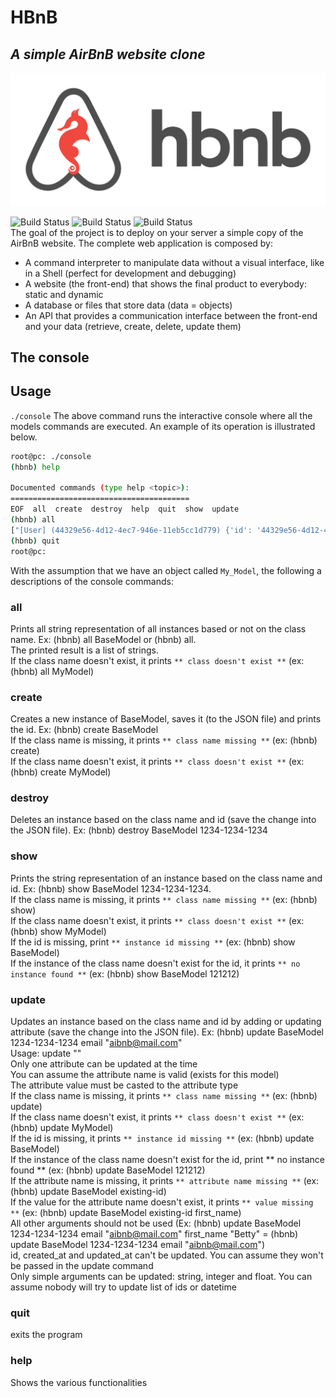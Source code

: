 # HBnB
## _A simple AirBnB website clone_

![Alt](https://github.com/Bezawork-pr/AirBnB_clone/blob/master/65f4a1dd9c51265f49d0.png?raw=true)

![Build Status](https://img.shields.io/github/directory-file-count/Bezawork-pr/AirBnB_clone?style=flat-square) ![Build Status](https://img.shields.io/github/languages/count/Bezawork-pr/AirBnB_clone?color=red&style=flat-square) ![Build Status](https://img.shields.io/github/languages/top/Bezawork-pr/AirBnB_clone?color=green&style=flat-square)\
The goal of the project is to deploy on your server a simple copy of the AirBnB website.
The complete web application is composed by:
- A command interpreter to manipulate data without a visual interface, like in a Shell (perfect for development and debugging)
- A website (the front-end) that shows the final product to everybody: static and dynamic
- A database or files that store data (data = objects)
- An API that provides a communication interface between the front-end and your data (retrieve, create, delete, update them)

## The console

## Usage
`./console`
The above command runs the interactive console where all the models commands are executed. An example of its operation is illustrated below.
```sh
root@pc: ./console
(hbnb) help

Documented commands (type help <topic>):
========================================
EOF  all  create  destroy  help  quit  show  update
(hbnb) all
["[User] (44329e56-4d12-4ec7-946e-11eb5cc1d779) {'id': '44329e56-4d12-4ec7-946e-11eb5cc1d779', 'created_at': datetime.datetime(2022, 11, 26, 18, 12, 2, 179761), 'updated_at': datetime.datetime(2022, 11, 26, 18, 12, 2, 179761)}"]
(hbnb) quit
root@pc:
```
With the assumption that we have an object called `My_Model`, the following a descriptions of the console commands:

### all
Prints all string representation of all instances based or not on the class name. Ex: (hbnb) all BaseModel or (hbnb) all.\
The printed result is a list of strings.\
If the class name doesn't exist, it prints `** class doesn't exist **` (ex: (hbnb) all MyModel)


### create
Creates a new instance of BaseModel, saves it (to the JSON file) and prints the id. Ex: (hbnb) create BaseModel\
If the class name is missing, it prints `** class name missing **` (ex: (hbnb) create)\
If the class name doesn't exist, it prints `** class doesn't exist **` (ex: (hbnb) create MyModel)


### destroy
Deletes an instance based on the class name and id (save the change into the JSON file). Ex: (hbnb) destroy BaseModel 1234-1234-1234

### show
Prints the string representation of an instance based on the class name and id. Ex: (hbnb) show BaseModel 1234-1234-1234.\
If the class name is missing, it prints `** class name missing **` (ex: (hbnb) show)\
If the class name doesn't exist, it prints `** class doesn't exist **` (ex: (hbnb) show MyModel)\
If the id is missing, print `** instance id missing **` (ex: (hbnb) show BaseModel)\
If the instance of the class name doesn't exist for the id, it prints `** no instance found **` (ex: (hbnb) show BaseModel 121212)


### update
Updates an instance based on the class name and id by adding or updating attribute (save the change into the JSON file). Ex: (hbnb) update BaseModel 1234-1234-1234 email "aibnb@mail.com"\
Usage: update <class name> <id> <attribute name> "<attribute value>"\
Only one attribute can be updated at the time\
You can assume the attribute name is valid (exists for this model)\
The attribute value must be casted to the attribute type\
If the class name is missing, it prints `** class name missing **` (ex: (hbnb) update)\
If the class name doesn't exist, it prints `** class doesn't exist **` (ex: (hbnb) update MyModel)\
If the id is missing, it prints `** instance id missing **` (ex: (hbnb) update BaseModel)\
If the instance of the class name doesn't exist for the id, print ** no instance found ** (ex: (hbnb) update BaseModel 121212)\
If the attribute name is missing, it prints `** attribute name missing **` (ex: (hbnb) update BaseModel existing-id)\
If the value for the attribute name doesn't exist, it prints `** value missing **` (ex: (hbnb) update BaseModel existing-id first_name)\
All other arguments should not be used (Ex: (hbnb) update BaseModel 1234-1234-1234 email "aibnb@mail.com" first_name "Betty" = (hbnb) update BaseModel 1234-1234-1234 email "aibnb@mail.com")\
id, created_at and updated_at can't be updated. You can assume they won't be passed in the update command\
Only simple arguments can be updated: string, integer and float. You can assume nobody will try to update list of ids or datetime
  

### quit
exits the program
  

### help
Shows the various functionalities
